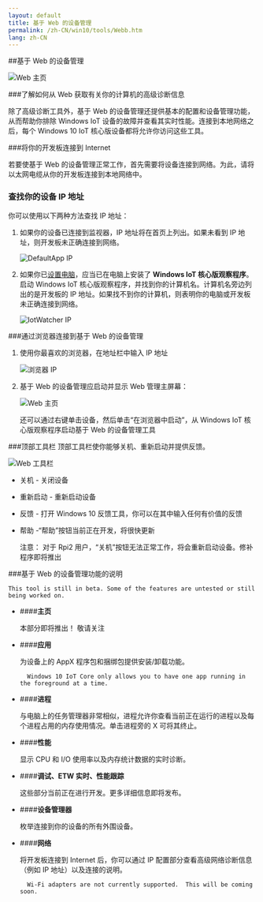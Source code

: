```yaml
---
layout: default
title: 基于 Web 的设备管理
permalink: /zh-CN/win10/tools/Webb.htm
lang: zh-CN
---
```


<div class="container" markdown="1">

##基于 Web 的设备管理

![Web 主页]({{site.baseurl}}/images/webb/webb.png)

###了解如何从 Web 获取有关你的计算机的高级诊断信息

除了高级诊断工具外，基于 Web 的设备管理还提供基本的配置和设备管理功能，从而帮助你排除 Windows IoT 设备的故障并查看其实时性能。连接到本地网络之后，每个 Windows 10 IoT 核心版设备都将允许你访问这些工具。

###将你的开发板连接到 Internet

若要使基于 Web 的设备管理正常工作，首先需要将设备连接到网络。为此，请将以太网电缆从你的开发板连接到本地网络中。


### 查找你的设备 IP 地址

你可以使用以下两种方法查找 IP 地址：

1.	如果你的设备已连接到监视器，IP 地址将在首页上列出。如果未看到 IP 地址，则开发板未正确连接到网络。  

    ![DefaultApp IP]({{site.baseurl}}/images/webb/defaultapp_ip.png)

2.	如果你已[设置电脑]({{site.baseurl}}/{{page.lang}}/win10/SetupPC.htm)，应当已在电脑上安装了 **Windows IoT 核心版观察程序**。启动 Windows IoT 核心版观察程序，并找到你的计算机名。计算机名旁边列出的是开发板的 IP 地址。如果找不到你的计算机，则表明你的电脑或开发板未正确连接到网络。

    ![IotWatcher IP]({{site.baseurl}}/images/IoTCoreWatcher.PNG)

###通过浏览器连接到基于 Web 的设备管理

1.	使用你最喜欢的浏览器，在地址栏中输入 IP 地址

	![浏览器 IP]({{site.baseurl}}/images/webb/browser_ip.png)

2.	基于 Web 的设备管理应启动并显示 Web 管理主屏幕：

	![Web 主页]({{site.baseurl}}/images/webb/webb.png)

    还可以通过右键单击设备，然后单击“在浏览器中启动”，从 Windows IoT 核心版观察程序启动基于 Web 的设备管理工具

###顶部工具栏
顶部工具栏使你能够关机、重新启动并提供反馈。

![Web 工具栏]({{site.baseurl}}/images/webb/toolbar.png)

* 关机 - 关闭设备
* 重新启动 - 重新启动设备
* 反馈 - 打开 Windows 10 反馈工具，你可以在其中输入任何有价值的反馈
* 帮助 -“帮助”按钮当前正在开发，将很快更新

    注意： 对于 Rpi2 用户，“关机”按钮无法正常工作，将会重新启动设备。修补程序即将推出


###基于 Web 的设备管理功能的说明

    This tool is still in beta. Some of the features are untested or still being worked on.

* ####**主页**

	本部分即将推出！ 敬请关注

* ####**应用**

	为设备上的 AppX 程序包和捆绑包提供安装/卸载功能。

	    Windows 10 IoT Core only allows you to have one app running in the foreground at a time.

* ####**进程**

	与电脑上的任务管理器非常相似，进程允许你查看当前正在运行的进程以及每个进程占用的内存使用情况。单击进程旁的 X 可将其终止。

* ####**性能**

	显示 CPU 和 I/O 使用率以及内存统计数据的实时诊断。

* ####**调试、ETW 实时、性能跟踪**

	这些部分当前正在进行开发。更多详细信息即将发布。

* ####**设备管理器**

	枚举连接到你的设备的所有外围设备。

* ####**网络**

	将开发板连接到 Internet 后，你可以通过 IP 配置部分查看高级网络诊断信息（例如 IP 地址）以及连接的说明。

	    Wi-Fi adapters are not currently supported.  This will be coming soon.



</div>
